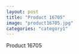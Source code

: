```yaml
---
layout: post
title: "Product 16705"
image: "product16705.jpg"
categories: "category1"
---
```

Product 16705
